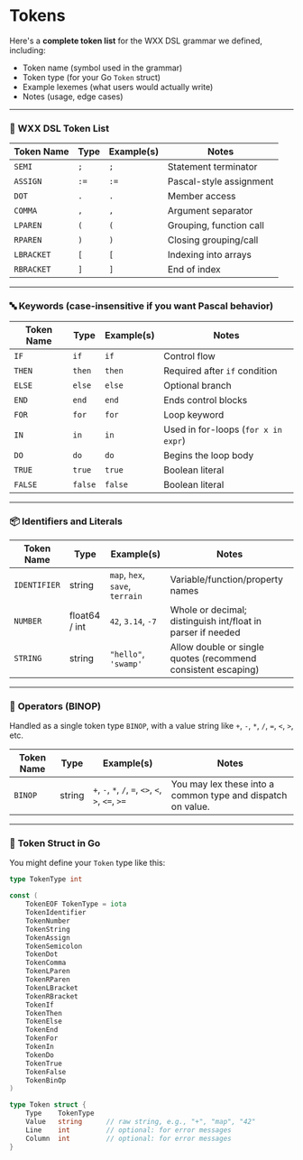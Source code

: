 # Tokens

Here's a **complete token list** for the WXX DSL grammar we defined, including:

* Token name (symbol used in the grammar)
* Token type (for your Go `Token` struct)
* Example lexemes (what users would actually write)
* Notes (usage, edge cases)

---

### 📜 **WXX DSL Token List**

| Token Name | Type | Example(s) | Notes                   |
| ---------- | ---- | ---------- | ----------------------- |
| `SEMI`     | `;`  | `;`        | Statement terminator    |
| `ASSIGN`   | `:=` | `:=`       | Pascal-style assignment |
| `DOT`      | `.`  | `.`        | Member access           |
| `COMMA`    | `,`  | `,`        | Argument separator      |
| `LPAREN`   | `(`  | `(`        | Grouping, function call |
| `RPAREN`   | `)`  | `)`        | Closing grouping/call   |
| `LBRACKET` | `[`  | `[`        | Indexing into arrays    |
| `RBRACKET` | `]`  | `]`        | End of index            |

---

### 🔤 **Keywords** (case-insensitive if you want Pascal behavior)

| Token Name | Type    | Example(s) | Notes                               |
| ---------- | ------- | ---------- | ----------------------------------- |
| `IF`       | `if`    | `if`       | Control flow                        |
| `THEN`     | `then`  | `then`     | Required after `if` condition       |
| `ELSE`     | `else`  | `else`     | Optional branch                     |
| `END`      | `end`   | `end`      | Ends control blocks                 |
| `FOR`      | `for`   | `for`      | Loop keyword                        |
| `IN`       | `in`    | `in`       | Used in for-loops (`for x in expr`) |
| `DO`       | `do`    | `do`       | Begins the loop body                |
| `TRUE`     | `true`  | `true`     | Boolean literal                     |
| `FALSE`    | `false` | `false`    | Boolean literal                     |

---

### 📦 **Identifiers and Literals**

| Token Name   | Type          | Example(s)                      | Notes                                                         |
| ------------ | ------------- | ------------------------------- | ------------------------------------------------------------- |
| `IDENTIFIER` | string        | `map`, `hex`, `save`, `terrain` | Variable/function/property names                              |
| `NUMBER`     | float64 / int | `42`, `3.14`, `-7`              | Whole or decimal; distinguish int/float in parser if needed   |
| `STRING`     | string        | `"hello"`, `'swamp'`            | Allow double or single quotes (recommend consistent escaping) |

---

### 🔧 **Operators (BINOP)**

Handled as a single token type `BINOP`, with a value string like `+`, `-`, `*`, `/`, `=`, `<`, `>`, etc.

| Token Name | Type   | Example(s)                                          | Notes                                                       |
| ---------- | ------ | --------------------------------------------------- | ----------------------------------------------------------- |
| `BINOP`    | string | `+`, `-`, `*`, `/`, `=`, `<>`, `<`, `>`, `<=`, `>=` | You may lex these into a common type and dispatch on value. |

---

### 🧱 **Token Struct in Go**

You might define your `Token` type like this:

```go
type TokenType int

const (
	TokenEOF TokenType = iota
	TokenIdentifier
	TokenNumber
	TokenString
	TokenAssign
	TokenSemicolon
	TokenDot
	TokenComma
	TokenLParen
	TokenRParen
	TokenLBracket
	TokenRBracket
	TokenIf
	TokenThen
	TokenElse
	TokenEnd
	TokenFor
	TokenIn
	TokenDo
	TokenTrue
	TokenFalse
	TokenBinOp
)

type Token struct {
	Type    TokenType
	Value   string      // raw string, e.g., "+", "map", "42"
	Line    int         // optional: for error messages
	Column  int         // optional: for error messages
}
```
